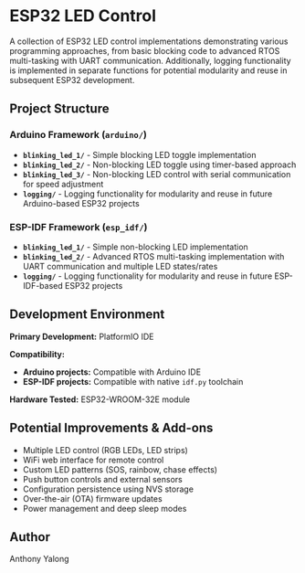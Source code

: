 # ESP32 LED Control

A collection of ESP32 LED control implementations demonstrating various programming approaches, from basic blocking code to advanced RTOS multi-tasking with UART communication. Additionally, logging functionality is implemented in separate functions for potential modularity and reuse in subsequent ESP32 development.

## Project Structure

### Arduino Framework (`arduino/`)
- **`blinking_led_1/`** - Simple blocking LED toggle implementation
- **`blinking_led_2/`** - Non-blocking LED toggle using timer-based approach  
- **`blinking_led_3/`** - Non-blocking LED control with serial communication for speed adjustment
- **`logging/`** - Logging functionality for modularity and reuse in future Arduino-based ESP32 projects

### ESP-IDF Framework (`esp_idf/`)
- **`blinking_led_1/`** - Simple non-blocking LED implementation
- **`blinking_led_2/`** - Advanced RTOS multi-tasking implementation with UART communication and multiple LED states/rates
- **`logging/`** - Logging functionality for modularity and reuse in future ESP-IDF-based ESP32 projects

## Development Environment

**Primary Development:** PlatformIO IDE

**Compatibility:**
- **Arduino projects:** Compatible with Arduino IDE
- **ESP-IDF projects:** Compatible with native `idf.py` toolchain

**Hardware Tested:** ESP32-WROOM-32E module

## Potential Improvements & Add-ons

- Multiple LED control (RGB LEDs, LED strips)
- WiFi web interface for remote control
- Custom LED patterns (SOS, rainbow, chase effects)
- Push button controls and external sensors
- Configuration persistence using NVS storage
- Over-the-air (OTA) firmware updates
- Power management and deep sleep modes

## Author

Anthony Yalong